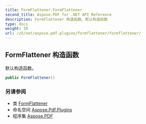 ```yaml
---
title: FormFlattener.FormFlattener
second_title: Aspose.PDF for .NET API Reference
description: FormFlattener 构造函数。默认构造函数
type: docs
weight: 10
url: /zh/net/aspose.pdf.plugins/formflattener/formflattener/
---
```

## FormFlattener 构造函数

默认构造函数。

```csharp
public FormFlattener()
```

### 另请参阅

* 类 [FormFlattener](../)
* 命名空间 [Aspose.Pdf.Plugins](../../../aspose.pdf.plugins/)
* 程序集 [Aspose.PDF](../../../)